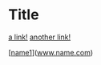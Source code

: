 # Title

[a link!](https://something.com)
[another link!](some-page.html)

[[name1](www.name1.com)](www.name.com)